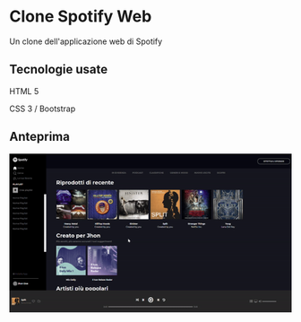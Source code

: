 # Clone Spotify Web

Un clone dell'applicazione web di Spotify

## Tecnologie usate

HTML 5

CSS 3 / Bootstrap


## Anteprima
![](spotify.gif)